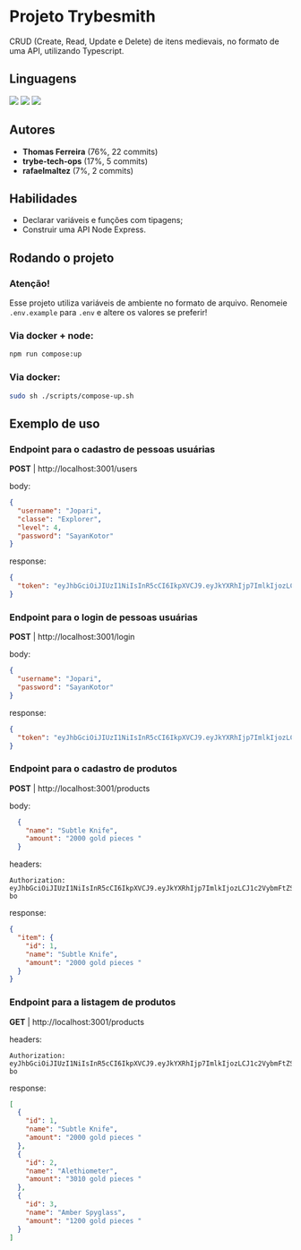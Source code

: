 # Projeto Trybesmith
CRUD (Create, Read, Update e Delete) de itens medievais, no formato de uma API, utilizando Typescript.

## Linguagens
<div style="display: inline_block">
  <img src="https://img.shields.io/badge/typescript-3178C6?style=for-the-badge&logo=typescript&logoColor=fff&logoWidth=20"/>
  <img src="https://img.shields.io/badge/dockerfile-2496ED?style=for-the-badge&logo=docker&logoColor=fff&logoWidth=20"/>
  <img src="https://img.shields.io/badge/shell-4EAA25?style=for-the-badge&logo=gnubash&logoColor=fff&logoWidth=20"/>
</div>

## Autores
- **Thomas Ferreira** (76%, 22 commits)
- **trybe-tech-ops** (17%, 5 commits)
- **rafaelmaltez** (7%, 2 commits)

## Habilidades
- Declarar variáveis e funções com tipagens;
- Construir uma API Node Express.

## Rodando o projeto

### Atenção!
Esse projeto utiliza variáveis de ambiente no formato de arquivo. Renomeie `.env.example` para `.env` e altere os valores se preferir!

### Via docker + node:
```sh
npm run compose:up
```

### Via docker:
```sh
sudo sh ./scripts/compose-up.sh
```
## Exemplo de uso

### Endpoint para o cadastro de pessoas usuárias

**POST** | http://localhost:3001/users

body:
```json
{
  "username": "Jopari",
  "classe": "Explorer",
  "level": 4,
  "password": "SayanKotor"
}
```
response:

```json
{
  "token": "eyJhbGciOiJIUzI1NiIsInR5cCI6IkpXVCJ9.eyJkYXRhIjp7ImlkIjozLCJ1c2VybmFtZSI6IkpvcGFyaSJ9LCJpYXQiOjE2NDk3MzQxNzZ9.Vtgl6hUwrHI0nx2KkoR944l3vfDKpCD6nRORi5aiGa0"
}
```

### Endpoint para o login de pessoas usuárias

**POST** | http://localhost:3001/login

body:
```json
{
  "username": "Jopari",
  "password": "SayanKotor"
}
```
response:

```json
{
  "token": "eyJhbGciOiJIUzI1NiIsInR5cCI6IkpXVCJ9.eyJkYXRhIjp7ImlkIjozLCJ1c2VybmFtZSI6IkpvcGFyaSJ9LCJpYXQiOjE2NDk3MzQ2MTV9.K6bby8N3UwfOFg8trD7QMcmdAC3P2mX2N9ThqxTW-bo"
}
```

### Endpoint para o cadastro de produtos

**POST** | http://localhost:3001/products

body:
```json
  {
    "name": "Subtle Knife",
    "amount": "2000 gold pieces "
  }
```

headers:
```
Authorization: eyJhbGciOiJIUzI1NiIsInR5cCI6IkpXVCJ9.eyJkYXRhIjp7ImlkIjozLCJ1c2VybmFtZSI6IkpvcGFyaSJ9LCJpYXQiOjE2NDk3MzQ2MTV9.K6bby8N3UwfOFg8trD7QMcmdAC3P2mX2N9ThqxTW-bo
```

response:

```json
{
  "item": {
    "id": 1,
    "name": "Subtle Knife",
    "amount": "2000 gold pieces "
  }
}
```

### Endpoint para a listagem de produtos

**GET** | http://localhost:3001/products

headers:
```
Authorization: eyJhbGciOiJIUzI1NiIsInR5cCI6IkpXVCJ9.eyJkYXRhIjp7ImlkIjozLCJ1c2VybmFtZSI6IkpvcGFyaSJ9LCJpYXQiOjE2NDk3MzQ2MTV9.K6bby8N3UwfOFg8trD7QMcmdAC3P2mX2N9ThqxTW-bo
```

response:

```json
[
  {
    "id": 1,
    "name": "Subtle Knife",
    "amount": "2000 gold pieces "
  },
  {
    "id": 2,
    "name": "Alethiometer",
    "amount": "3010 gold pieces "
  },
  {
    "id": 3,
    "name": "Amber Spyglass",
    "amount": "1200 gold pieces "
  }
]
```
